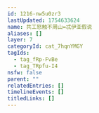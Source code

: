 ```yaml
---
id: 1216-nw5u0zr3
lastUpdated: 1754633624
name: 共工怒触不周山=忒伊亚假说
aliases: []
layer: 7
categoryId: cat_7hqnYMGY
tagIds:
  - tag_fRp-FvBe
  - tag_TRpfu-I4
nsfw: false
parent: ""
relatedEntries: []
timelineEvents: []
titledLinks: []
---
```


